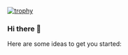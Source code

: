 [![trophy](https://github-profile-trophy.vercel.app/?username=ThienAn923)](https://github.com/ryo-ma/github-profile-trophy)
### Hi there 👋

Here are some ideas to get you started:
<!--
**ThienAn923/ThienAn923** is a ✨ _special_ ✨ repository because its `README.md` (this file) appears on your GitHub profile.


- 🔭 I’m currently working on ...
- 🌱 I’m currently learning ...
- 👯 I’m looking to collaborate on ...
- 🤔 I’m looking for help with ...
- 💬 Ask me about ...
- 📫 How to reach me: ...
- 😄 Pronouns: ...
- ⚡ Fun fact: ...
-->
